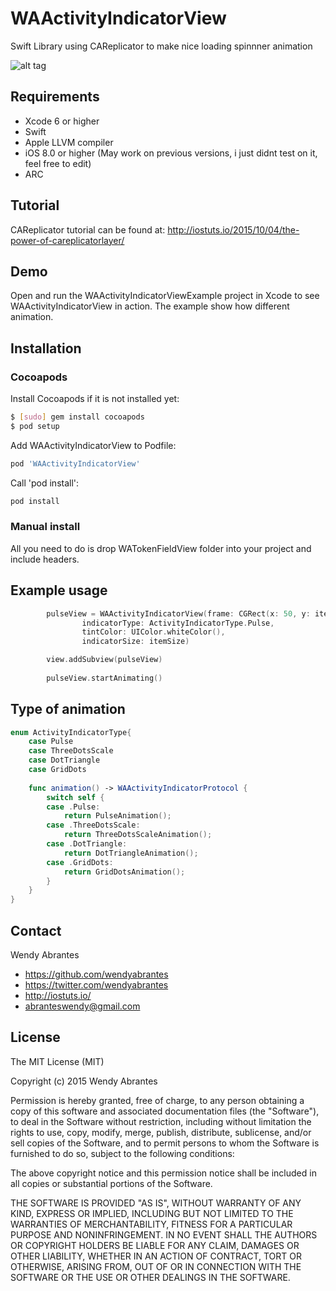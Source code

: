 # WAActivityIndicatorView
Swift Library using CAReplicator to make nice loading spinnner animation

![alt tag](https://raw.githubusercontent.com/wendyabrantes/WAActivityIndicatorView/master/WAActivityIndicatorPreview.gif)

## Requirements
* Xcode 6 or higher
* Swift 
* Apple LLVM compiler
* iOS 8.0 or higher (May work on previous versions, i just didnt test on it, feel free to edit)
* ARC

## Tutorial 
CAReplicator tutorial can be found at:
http://iostuts.io/2015/10/04/the-power-of-careplicatorlayer/

## Demo

Open and run the WAActivityIndicatorViewExample project in Xcode to see WAActivityIndicatorView in action. The example show how different animation.

## Installation

### Cocoapods

Install Cocoapods if it is not installed yet:

``` bash
$ [sudo] gem install cocoapods
$ pod setup
```

Add WAActivityIndicatorView to Podfile:

``` bash
pod 'WAActivityIndicatorView'
```

Call 'pod install':

``` bash
pod install
```

### Manual install

All you need to do is drop WATokenFieldView folder into your project and include headers.

## Example usage

``` swift
        pulseView = WAActivityIndicatorView(frame: CGRect(x: 50, y: itemSize, width: itemSize, height: itemSize),
                indicatorType: ActivityIndicatorType.Pulse,
                tintColor: UIColor.whiteColor(),
                indicatorSize: itemSize)

        view.addSubview(pulseView)
        
        pulseView.startAnimating()
```

## Type of animation

``` swift
enum ActivityIndicatorType{
    case Pulse
    case ThreeDotsScale
    case DotTriangle
    case GridDots
    
    func animation() -> WAActivityIndicatorProtocol {
        switch self {
        case .Pulse:
            return PulseAnimation();
        case .ThreeDotsScale:
            return ThreeDotsScaleAnimation();
        case .DotTriangle:
            return DotTriangleAnimation();
        case .GridDots:
            return GridDotsAnimation();
        }
    }
}
```

## Contact

Wendy Abrantes

- https://github.com/wendyabrantes
- https://twitter.com/wendyabrantes
- http://iostuts.io/
- abranteswendy@gmail.com

## License

The MIT License (MIT)

Copyright (c) 2015 Wendy Abrantes

Permission is hereby granted, free of charge, to any person obtaining a copy
of this software and associated documentation files (the "Software"), to deal
in the Software without restriction, including without limitation the rights
to use, copy, modify, merge, publish, distribute, sublicense, and/or sell
copies of the Software, and to permit persons to whom the Software is
furnished to do so, subject to the following conditions:

The above copyright notice and this permission notice shall be included in all
copies or substantial portions of the Software.

THE SOFTWARE IS PROVIDED "AS IS", WITHOUT WARRANTY OF ANY KIND, EXPRESS OR
IMPLIED, INCLUDING BUT NOT LIMITED TO THE WARRANTIES OF MERCHANTABILITY,
FITNESS FOR A PARTICULAR PURPOSE AND NONINFRINGEMENT. IN NO EVENT SHALL THE
AUTHORS OR COPYRIGHT HOLDERS BE LIABLE FOR ANY CLAIM, DAMAGES OR OTHER
LIABILITY, WHETHER IN AN ACTION OF CONTRACT, TORT OR OTHERWISE, ARISING FROM,
OUT OF OR IN CONNECTION WITH THE SOFTWARE OR THE USE OR OTHER DEALINGS IN THE
SOFTWARE.

